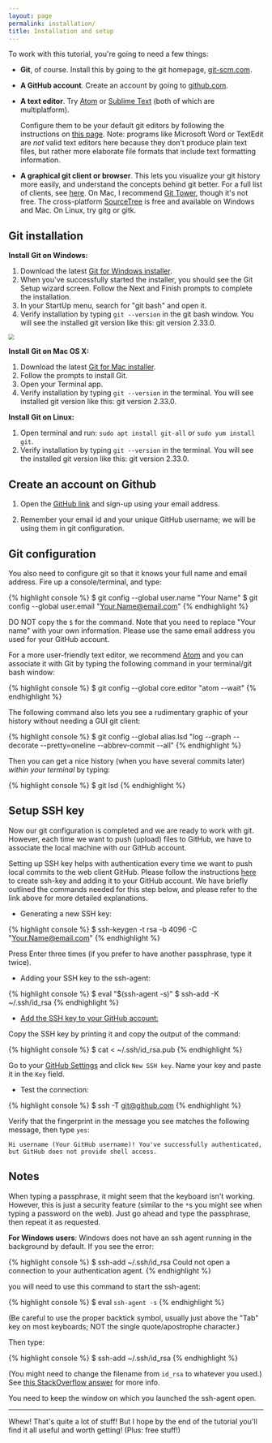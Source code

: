 ```yaml
---
layout: page
permalink: installation/
title: Installation and setup
---
```


To work with this tutorial, you're going to need a few things:

- **Git**, of course. Install this by going to the git homepage,
  [git-scm.com](http://git-scm.com).
  
- **A GitHub account**. Create an account by going to
  [github.com](https://github.com).
  
- **A text editor**. Try [Atom](https://atom.io) or [Sublime Text](http://www.sublimetext.com) (both of which are multiplatform). 
  
  Configure them to be your default git editors by following the instructions on [this page](https://help.github.com/articles/associating-text-editors-with-git/).
  Note: programs like Microsoft Word or TextEdit are *not* valid text editors
  here because they don't produce plain text files, but rather more elaborate
  file formats that include text formatting information.
  
- **A graphical git client or browser**. This lets you visualize your git history more easily, and understand the concepts behind git better. For a
  full list of clients, see [here](http://git-scm.com/downloads/guis). On Mac,
  I recommend [Git Tower](https://www.git-tower.com), though it's not free. The cross-platform [SourceTree](https://www.sourcetreeapp.com/) is free and available on Windows and Mac. On Linux, try gitg or gitk.


## Git installation

  **Install Git on Windows:**

  1. Download the latest [Git for Windows installer](https://git-for-windows.github.io/).
  2. When you've successfully started the installer, you should see the Git Setup wizard screen. 
    Follow the Next and Finish prompts to complete the installation. 
  3. In your StartUp menu, search for "git bash" and open it. 
  4. Verify installation by typing `git --version` in the git bash window. You will see the installed git version like this: git version 2.33.0.

  <img src="https://jcutrer.com/wp-content/uploads/2018/01/launch_git_bash_start_menu.png" style="zoom:70%;align='center';" />

  **Install Git on Mac OS X:**

  1. Download the latest [Git for Mac installer](https://sourceforge.net/projects/git-osx-installer/files/).
  2. Follow the prompts to install Git.
  3. Open your Terminal app. 
  3. Verify installation by typing `git --version` in the terminal. You will see installed git version like this: git version 2.33.0.

  **Install Git on Linux:**

  1. Open terminal and run: `sudo apt install git-all` or `sudo yum install git`.
  2. Verify installation by typing `git --version` in the terminal. You will see the installed git version like this: git version 2.33.0.


## Create an account on Github

1. Open the [GitHub link](https://github.com) and sign-up using your email address.
   
2. Remember your email id and your unique GitHub username; we will be using them in git configuration.

## Git configuration

You also need to configure git so that it knows your full name and email address. 
Fire up a console/terminal, and type:

{% highlight console %}
$ git config --global user.name "Your Name"
$ git config --global user.email "Your.Name@email.com"
{% endhighlight %}

DO NOT copy the `$` for the command. 
Note that you need to replace "Your name" with your own information. 
Please use the same email address you used for your GitHub account.

For a more user-friendly text editor, we recommend [Atom](https://atom.io) and you can associate it with Git by typing the following command in your terminal/git bash window:

{% highlight console %}
$ git config --global core.editor "atom --wait"
{% endhighlight %}

The following command also lets you see a rudimentary graphic of your history
without needing a GUI git client:

{% highlight console %}
$ git config --global alias.lsd "log --graph --decorate --pretty=oneline --abbrev-commit --all"
{% endhighlight %}

Then you can get a nice history (when you have several commits later) *within your terminal* by typing:

{% highlight console %}
$ git lsd
{% endhighlight %}

## Setup SSH key

Now our git configuration is completed and we are ready to work with git. However, each time we want to push (upload) 
files to GitHub, we have to associate the local machine with our GitHub account. 

Setting up SSH key helps with authentication every time we want to push local commits to the web client GitHub. Please follow the instructions
[here](https://help.github.com/en/enterprise/2.17/user/github/authenticating-to-github/generating-a-new-ssh-key-and-adding-it-to-the-ssh-agent) to create ssh-key and adding it to your GitHub account. We have briefly outlined the commands needed for this step below, and please refer to the link above for more detailed explanations. 

- Generating a new SSH key:

{% highlight console %}
$ ssh-keygen -t rsa -b 4096 -C "Your.Name@email.com"
{% endhighlight %}

Press Enter three times (if you prefer to have another passphrase, type it twice). 

- Adding your SSH key to the ssh-agent:

{% highlight console %}
$ eval "$(ssh-agent -s)"
$ ssh-add -K ~/.ssh/id_rsa
{% endhighlight %}

- [Add the SSH key to your GitHub account:](https://docs.github.com/en/enterprise/2.17/user/github/authenticating-to-github/adding-a-new-ssh-key-to-your-github-account)

Copy the SSH key by printing it and copy the output of the command:

{% highlight console %}
$ cat < ~/.ssh/id_rsa.pub
{% endhighlight %}

Go to your [GitHub Settings](https://github.com/settings/keys) and click `New SSH key`. Name your key and paste it in the `Key` field.

- Test the connection:

{% highlight console %}
$ ssh -T git@github.com
{% endhighlight %}

Verify that the fingerprint in the message you see matches the following message, then type `yes`:

`Hi username (Your GitHub username)! You've successfully authenticated, but GitHub does not
provide shell access.`


## Notes

When typing a passphrase, it might seem that the keyboard isn't working.
However, this is just a security feature (similar to the `*`s you might see
when typing a password on the web). Just go ahead and type the passphrase,
then repeat it as requested.


**For Windows users**: Windows does not have an ssh agent running in the
background by default. If you see the error:

{% highlight console %}
$ ssh-add ~/.ssh/id_rsa
Could not open a connection to your authentication agent.
{% endhighlight %}

you will need to use this command to start the ssh-agent:

{% highlight console %}
$ eval `ssh-agent -s`
{% endhighlight %}

(Be careful to use the proper backtick symbol, usually just above the "Tab"
key on most keyboards; NOT the single quote/apostrophe character.)

Then type:

{% highlight console %}
$ ssh-add ~/.ssh/id_rsa
{% endhighlight %}

(You might need to change the filename from `id_rsa` to whatever you used.)
See [this StackOverflow answer](http://stackoverflow.com/a/17848593) for more
info.

You need to keep the window on which you launched the ssh-agent open.


---

Whew! That's quite a lot of stuff! But I hope by the end of the tutorial you'll
find it all useful and worth getting! (Plus: free stuff!)
